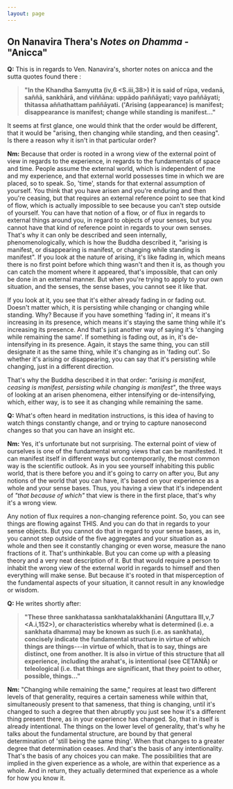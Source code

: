 ```yaml
---
layout: page
---
```



## On Nanavira Thera\'s *Notes on Dhamma* - \"Anicca\"

**Q:** This is in regards to Ven. Nanavira\'s, shorter notes on ​anicca​
and the sutta quotes found there :

> **\"In the Khandha Samyutta (iv,6 \<S.iii,38\>) it is said of rūpa,
> vedanā, saññā, sankhārā, and viññāna: uppādo paññāyati; vayo
> paññāyati; thitassa aññathattam paññāyati. (\'Arising (appearance) is
> manifest; disappearance is manifest; change while standing is
> manifest\...\"**

It seems at first glance, one would think that the order would be
different, that it would be \"arising, then changing while standing, and
then ceasing\". Is there a reason why it isn\'t in that particular
order?

**Nm:** Because that order is rooted in a wrong view of the external
point of view in regards to the experience, in regards to the
fundamentals of space and time. People assume the external world, which
is independent of me and my experience, and that external world
possesses time in which we are placed, so to speak. So, \'time\', stands
for that external assumption of yourself. You think that you have arisen
and you\'re enduring and then you\'re ceasing, but that requires an
external reference point to see that kind of flow, which is actually
impossible to see because you can\'t step outside of yourself. You can
have that notion of a flow, or of flux in regards to external things
around you, in regard to objects of your senses, but you cannot have
that kind of reference point in regards to your own senses. That\'s why
it can only be described and seen internally, phenomenologically, which
is how the Buddha described it, \"arising is manifest, or disappearing
is manifest, or changing while standing is manifest\". If you look at
the nature of arising, it\'s like fading in, which means there is no
first point before which thing wasn\'t and then it is, as though you can
catch the moment where it appeared, that\'s impossible, that can only be
done in an external manner. But when you\'re trying to apply to your own
situation, and the senses, the sense bases, you cannot see it like that.

If you look at it, you see that it\'s either already fading in or fading
out. Doesn\'t matter which, it is persisting while changing or changing
while standing. Why? Because if you have something \'fading in\', it
means it\'s increasing in its presence, which means it\'s staying the
same thing while it\'s increasing its presence. And that\'s just another
way of saying it\'s \'changing while remaining the same\'. If something
is fading out, as in, it\'s de-intensifying in its presence. Again, it
stays the same thing, you can still designate it as the same thing,
while it\'s changing as in \'fading out\'. So whether it\'s arising or
disappearing, you can say that it\'s persisting while changing, just in
a different direction.

That\'s why the Buddha described it in that order: ​*\"arising is
manifest, ceasing is manifest, persisting while changing is
manifest\"*,​ the three ways of looking at an arisen phenomena, either
intensifying or de-intensifying, which, either way, is to see it as
changing while remaining the same.

**Q:** What\'s often heard in meditation instructions, is this idea of
having to watch things constantly change, and or trying to capture
nanosecond changes so that you can have an insight etc.

**Nm:** Yes, it\'s unfortunate but not surprising. The external point of
view of ourselves is one of the fundamental wrong views that can be
manifested. It can manifest itself in different ways but contemporarily,
the most common way is the scientific outlook. As in you see yourself
inhabiting this public world, that is there before you and it\'s going
to carry on after you, But any notions of the world that you can have,
it\'s based on your experience as a whole and your sense bases. Thus,
you having a view that it\'s independent of *\"​that because of
which​\"* that view is there in the first place, that\'s why it\'s a
wrong view.

Any notion of flux requires a non-changing reference point. So, you can
see things are flowing against THIS. And you can do that in regards to
your sense objects. But you cannot do that in regard to your sense
bases, as in, you cannot step outside of the five aggregates and your
situation as a whole and then see it constantly changing or even worse,
measure the nano fractions of it. That\'s unthinkable. But you can come
up with a pleasing theory and a very neat description of it. But that
would require a person to inhabit the wrong view of the external world
in regards to himself and then everything will make sense. But because
it\'s rooted in that misperception of the fundamental aspects of your
situation, it cannot result in any knowledge or wisdom.

**Q:** He writes shortly after:

> **\"These three sankhatassa sankhatalakkhanāni (Anguttara III,v,7
> \<A.i,152\>), or characteristics whereby what is determined (i.e. a
> sankhata dhamma) may be known as such (i.e. as sankhata), concisely
> indicate the fundamental structure in virtue of which things are
> things---in virtue of which, that is to say, things are distinct, one
> from another. It is also in virtue of this structure that all
> experience, including the arahat\'s, is intentional (see CETANĀ) or
> teleological (i.e. that things are significant, that they point to
> other, possible, things\...\"**

**Nm:** \"Changing while remaining the same,\" requires at least two
different levels of that generality, requires a certain sameness while
within that, simultaneously present to that sameness, that thing is
changing, until it\'s changed to such a degree that then abruptly you
just see how it\'s a different thing present there, as in your
experience has changed. So, that in itself is already intentional. The
things on the lower level of generality, that\'s why he talks about the
fundamental structure, are bound by that general determination of
\'still being the same thing\'. When that changes to a greater degree
that determination ceases. And that\'s the basis of any intentionality.
That\'s the basis of any choices you can make. The possibilities that
are implied in the given experience as a whole, are within that
experience as a whole. And in return, they actually determined that
experience as a whole for how you know it.


